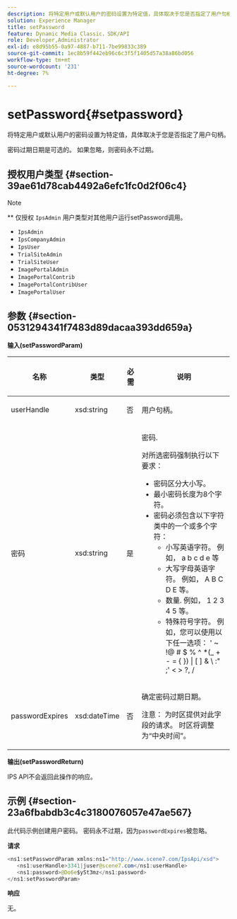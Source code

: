 ```yaml
---
description: 将特定用户或默认用户的密码设置为特定值，具体取决于您是否指定了用户句柄。
solution: Experience Manager
title: setPassword
feature: Dynamic Media Classic，SDK/API
role: Developer,Administrator
exl-id: e8d95b55-0a97-4887-b711-7be99833c389
source-git-commit: 1ec8b59f442eb96c6c3f5f1405d57a38a86bd056
workflow-type: tm+mt
source-wordcount: '231'
ht-degree: 7%

---
```


# setPassword{#setpassword}

将特定用户或默认用户的密码设置为特定值，具体取决于您是否指定了用户句柄。

密码过期日期是可选的。 如果忽略，则密码永不过期。

## 授权用户类型 {#section-39ae61d78cab4492a6efc1fc0d2f06c4}

>[!NOTE]
>
>** 仅授权 `IpsAdmin` 用户类型对其他用户运行setPassword调用。

* `IpsAdmin`
* `IpsCompanyAdmin`
* `IpsUser`
* `TrialSiteAdmin`
* `TrialSiteUser`
* `ImagePortalAdmin`
* `ImagePortalContrib`
* `ImagePortalContribUser`
* `ImagePortalUser`

## 参数 {#section-0531294341f7483d89dacaa393dd659a}

**输入(setPasswordParam)**

<table id="table_BF54512811344E0B979C5070354E8048"> 
 <thead> 
  <tr> 
   <th colname="col1" class="entry"> <p>名称 </p> </th> 
   <th colname="col2" class="entry"> <p>类型 </p> </th> 
   <th colname="col3" class="entry"> <p>必需 </p> </th> 
   <th colname="col4" class="entry"> <p>说明 </p> </th> 
  </tr> 
 </thead>
 <tbody> 
  <tr> 
   <td colname="col1"> <p> <span class="codeph"> <span class="varname"> userHandle  </span> </span> </p> </td> 
   <td colname="col2"> <p> <span class="codeph"> xsd:string </span> </p> </td> 
   <td colname="col3"> <p>否 </p> </td> 
   <td colname="col4"> <p>用户句柄。 </p> </td> 
  </tr> 
  <tr> 
   <td colname="col1"> <p> <span class="codeph"> <span class="varname"> 密码  </span> </span> </p> </td> 
   <td colname="col2"> <p> <span class="codeph"> xsd:string  </span> </p> </td> 
   <td colname="col3"> <p>是 </p> </td> 
   <td colname="col4"> <p>密码. </p> <p>对所选密码强制执行以下要求： </p> <p> 
     <ul id="ul_E5BE3621127C476788412174584075B3"> 
      <li id="li_0132852AFD774659A0224C450F19418C">密码区分大小写。 </li> 
      <li id="li_71224B3A89C8461AB689BAD383EC8CEA">最小密码长度为8个字符。 </li> 
      <li id="li_C21B6843EA734D1ABE0580185F775408">密码必须包含以下字符类中的一个或多个字符： 
       <ul id="ul_D5D3911AD6214035BBD2AB8350A459C7"> 
        <li id="li_6E3F084100104F2CBCF130EF8852C7B7">小写英语字符。 例如，<span class="codeph"> a b c d e </span>等 </li> 
        <li id="li_1FDED8D7348842BC857320D797D41217">大写字母英语字符。 例如，<span class="codeph"> A B C D E </span>等。 </li> 
        <li id="li_C3C4D5412AA749F3B78F37B2B696CF80">数量. 例如， <span class="codeph"> 1 2 3 4 5 </span>等。 </li> 
        <li id="li_2730798F26E74B878BEDE510CD06D8DD">特殊符号字符。 例如，您可以使用以下任一选项：<span class="codeph"> ' ~ !@ # $ % ^ *(_ + - = { }) | [ ] &amp; \ :" ;' &lt; &gt; ?, / </span> </li> 
       </ul> </li> 
     </ul> </p> </td> 
  </tr> 
  <tr> 
   <td colname="col1"> <p> <span class="codeph"> <span class="varname"> passwordExpires  </span> </span> </p> </td> 
   <td colname="col2"> <p> <span class="codeph"> xsd:dateTime  </span> </p> </td> 
   <td colname="col3"> <p>否 </p> </td> 
   <td colname="col4"> <p>确定密码过期日期。 <p>注意： 为时区提供对此字段的请求。 时区将调整为“中央时间”。 </p> </p> </td> 
  </tr> 
 </tbody> 
</table>

**输出(setPasswordReturn)**

IPS API不会返回此操作的响应。

## 示例 {#section-23a6fbabdb3c4c3180076057e47ae567}

此代码示例创建用户密码。 密码永不过期，因为`passwordExpires`被忽略。

**请求**

```java
<ns1:setPasswordParam xmlns:ns1="http://www.scene7.com/IpsApi/xsd">  
   <ns1:userHandle>3341|juser@scene7.com</ns1:userHandle> 
   <ns1:password>@Do6e$ySt3mz</ns1:password> 
</ns1:setPasswordParam>
```

**响应**

无。
